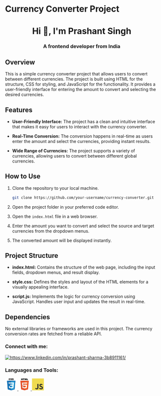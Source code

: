 # Currency Converter Project


<h1 align="center">Hi 👋, I'm Prashant Singh</h1>
<h3 align="center">A frontend developer from India</h3>




## Overview

This is a simple currency converter project that allows users to convert between different currencies. The project is built using HTML for the structure, CSS for styling, and JavaScript for the functionality. It provides a user-friendly interface for entering the amount to convert and selecting the desired currencies.

## Features

- **User-Friendly Interface:** The project has a clean and intuitive interface that makes it easy for users to interact with the currency converter.

- **Real-Time Conversion:** The conversion happens in real-time as users enter the amount and select the currencies, providing instant results.

- **Wide Range of Currencies:** The project supports a variety of currencies, allowing users to convert between different global currencies.

## How to Use

1. Clone the repository to your local machine.

   ```bash
   git clone https://github.com/your-username/currency-converter.git
   ```

2. Open the project folder in your preferred code editor.

3. Open the `index.html` file in a web browser.

4. Enter the amount you want to convert and select the source and target currencies from the dropdown menus.

5. The converted amount will be displayed instantly.

## Project Structure

- **index.html:** Contains the structure of the web page, including the input fields, dropdown menus, and result display.

- **style.css:** Defines the styles and layout of the HTML elements for a visually appealing interface.

- **script.js:** Implements the logic for currency conversion using JavaScript. Handles user input and updates the result in real-time.

## Dependencies

No external libraries or frameworks are used in this project. The currency conversion rates are fetched from a reliable API.



<h3 align="left">Connect with me:</h3>
<p align="left">
<a href="https://linkedin.com/in/https://www.linkedin.com/in/prashant-sharma-3b8911161/" target="blank"><img align="center" src="https://raw.githubusercontent.com/rahuldkjain/github-profile-readme-generator/master/src/images/icons/Social/linked-in-alt.svg" alt="https://www.linkedin.com/in/prashant-sharma-3b8911161/" height="30" width="40" /></a>
</p>

<h3 align="left">Languages and Tools:</h3>
<p align="left"> <a href="https://www.w3schools.com/css/" target="_blank" rel="noreferrer"> <img src="https://raw.githubusercontent.com/devicons/devicon/master/icons/css3/css3-original-wordmark.svg" alt="css3" width="40" height="40"/> </a> <a href="https://www.w3.org/html/" target="_blank" rel="noreferrer"> <img src="https://raw.githubusercontent.com/devicons/devicon/master/icons/html5/html5-original-wordmark.svg" alt="html5" width="40" height="40"/> </a> <a href="https://developer.mozilla.org/en-US/docs/Web/JavaScript" target="_blank" rel="noreferrer"> <img src="https://raw.githubusercontent.com/devicons/devicon/master/icons/javascript/javascript-original.svg" alt="javascript" width="40" height="40"/> </a> </p>
